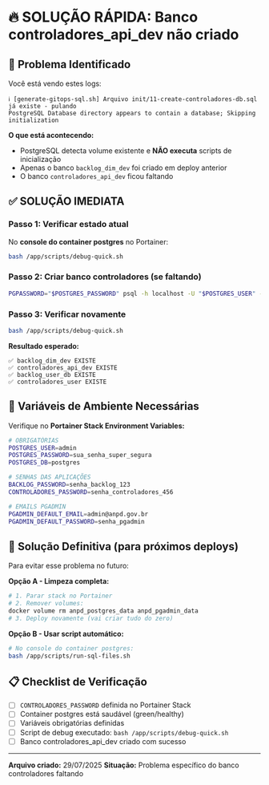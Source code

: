 # 🔥 SOLUÇÃO RÁPIDA: Banco controladores_api_dev não criado

## 🎯 Problema Identificado

Você está vendo estes logs:

```
ℹ️ [generate-gitops-sql.sh] Arquivo init/11-create-controladores-db.sql já existe - pulando
PostgreSQL Database directory appears to contain a database; Skipping initialization
```

**O que está acontecendo:**

- PostgreSQL detecta volume existente e **NÃO executa** scripts de inicialização
- Apenas o banco `backlog_dim_dev` foi criado em deploy anterior
- O banco `controladores_api_dev` ficou faltando

## ✅ SOLUÇÃO IMEDIATA

### Passo 1: Verificar estado atual

No **console do container postgres** no Portainer:

```bash
bash /app/scripts/debug-quick.sh
```

### Passo 2: Criar banco controladores (se faltando)

```bash
PGPASSWORD="$POSTGRES_PASSWORD" psql -h localhost -U "$POSTGRES_USER" -d "$POSTGRES_DB" -f /docker-entrypoint-initdb.d/11-create-controladores-db.sql
```

### Passo 3: Verificar novamente

```bash
bash /app/scripts/debug-quick.sh
```

**Resultado esperado:**

```
✅ backlog_dim_dev EXISTE
✅ controladores_api_dev EXISTE
✅ backlog_user_db EXISTE
✅ controladores_user EXISTE
```

## 🔧 Variáveis de Ambiente Necessárias

Verifique no **Portainer Stack Environment Variables:**

```bash
# OBRIGATÓRIAS
POSTGRES_USER=admin
POSTGRES_PASSWORD=sua_senha_super_segura
POSTGRES_DB=postgres

# SENHAS DAS APLICAÇÕES
BACKLOG_PASSWORD=senha_backlog_123
CONTROLADORES_PASSWORD=senha_controladores_456

# EMAILS PGADMIN
PGADMIN_DEFAULT_EMAIL=admin@anpd.gov.br
PGADMIN_DEFAULT_PASSWORD=senha_pgadmin
```

## 🚀 Solução Definitiva (para próximos deploys)

Para evitar esse problema no futuro:

**Opção A - Limpeza completa:**

```bash
# 1. Parar stack no Portainer
# 2. Remover volumes:
docker volume rm anpd_postgres_data anpd_pgadmin_data
# 3. Deploy novamente (vai criar tudo do zero)
```

**Opção B - Usar script automático:**

```bash
# No console do container postgres:
bash /app/scripts/run-sql-files.sh
```

## 📋 Checklist de Verificação

- [ ] `CONTROLADORES_PASSWORD` definida no Portainer Stack
- [ ] Container postgres está saudável (green/healthy)
- [ ] Variáveis obrigatórias definidas
- [ ] Script de debug executado: `bash /app/scripts/debug-quick.sh`
- [ ] Banco controladores_api_dev criado com sucesso

---

**Arquivo criado:** 29/07/2025
**Situação:** Problema específico do banco controladores faltando
